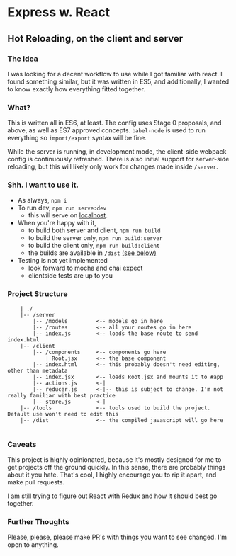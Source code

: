 # Express w. React
## Hot Reloading, on the client and server

### The Idea
I was looking for a decent workflow to use while I got familiar with react.  I found something
similar, but it was written in ES5, and additionally, I wanted to know exactly how everything fitted
together.

### What?
This is written all in ES6, at least.  The config uses Stage 0 proposals, and above, as well as ES7
approved concepts.  `babel-node` is used to run everything so `import/export` syntax will be fine.

While the server is running, in development mode, the client-side webpack config is continuously
refreshed.  There is also initial support for server-side reloading, but this will likely only work
for changes made inside `/server`.

### Shh.  I want to use it.

- As always, `npm i`
- To run dev, `npm run serve:dev`
    - this will serve on [localhost](http://localhost:3000).
- When you're happy with it,
    - to build both server and client, `npm run build`
    - to build the server only, `npm run build:server`
    - to build the client only, `npm run build:client`
    - the builds are available in `/dist` [(see below)](#project-structure)
- Testing is not yet implemented
    - look forward to mocha and chai expect
    - clientside tests are up to you

### Project Structure

```
    | ./
    |-- /server
        |-- /models         <-- models go in here
        |-- /routes         <-- all your routes go in here
        |-- index.js        <-- loads the base route to send index.html
    |-- /client
        |-- /components     <-- components go here
            | Root.jsx      <-- the base component
        |-- index.html      <-- this probably doesn't need editing, other than metadata
        |-- index.jsx       <-- loads Root.jsx and mounts it to #app
        |-- actions.js      <-|
        |-- reducer.js      <-|-- this is subject to change. I'm not really familiar with best practice
        |-- store.js        <-|
    |-- /tools              <-- tools used to build the project. Default use won't need to edit this
    |-- /dist               <-- the compiled javascript will go here
    
```

### Caveats

This project is highly opinionated, because it's mostly designed for me to get projects off the
ground quickly.  In this sense, there are probably things about it you hate.  That's cool, I highly
encourage you to rip it apart, and make pull requests.

I am still trying to figure out React with Redux and how it should best go together.

### Further Thoughts

Please, please, please make PR's with things you want to see changed.  I'm open to anything.